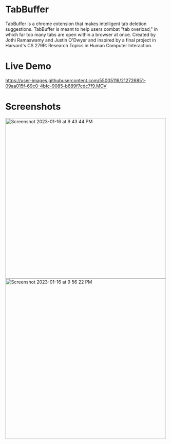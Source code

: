 # TabBuffer
TabBuffer is a chrome extension that makes intelligent tab deletion suggestions. TabBuffer is meant to help users combat "tab overload," in which far too many tabs are open within a browser at once. Created by Jothi Ramaswamy and Justin O'Dwyer and inspired by a final project in Harvard's CS 279R: Research Topics in Human Computer Interaction.

# Live Demo

https://user-images.githubusercontent.com/55005116/212726851-09aa015f-69c0-4bfc-9085-b689f7cdc7f9.MOV

# Screenshots

<p float="left">
  <img width="500" alt="Screenshot 2023-01-16 at 9 43 44 PM" src="https://user-images.githubusercontent.com/55005116/212802871-f4d59cdf-01e0-482e-b98d-194fd9e1fa23.png" style="float: top;">
  <img width="500" alt="Screenshot 2023-01-16 at 9 56 22 PM" src="https://user-images.githubusercontent.com/55005116/212803075-93f3d547-a5aa-4023-a0cc-0ae5cac43292.png">
</p>
